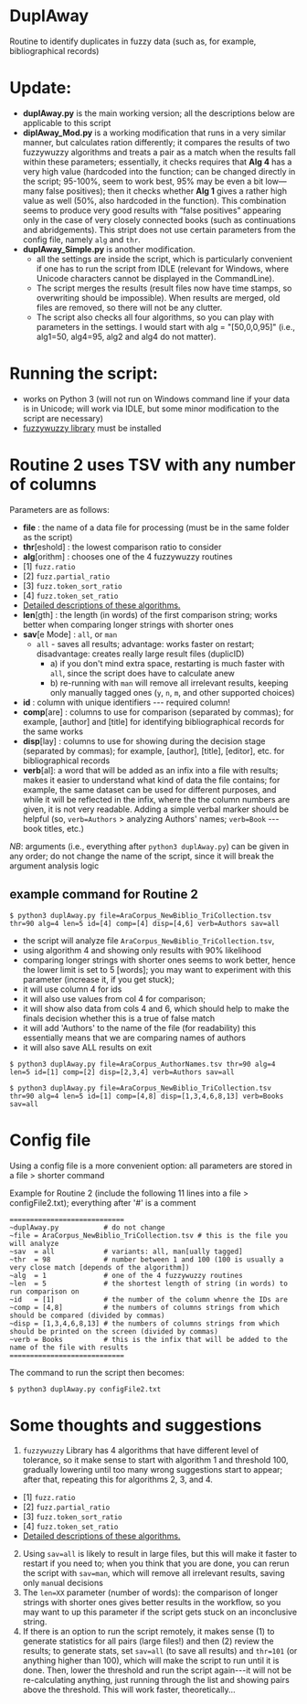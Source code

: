# DuplAway
Routine to identify duplicates in fuzzy data (such as, for example, bibliographical records)

# Update:
 - **duplAway.py** is the main working version; all the descriptions below are applicable to this script
 - **diplAway_Mod.py** is a working modification that runs in a very similar manner, but calculates ration differently; it compares the results of two fuzzywuzzy algorithms and treats a pair as a match when the results fall within these parameters; essentially, it checks requires that **Alg 4** has a very high value (hardcoded into the function; can be changed directly in the script; 95-100%, seem to work best, 95% may be even a bit low—many false positives); then it checks whether **Alg 1** gives a rather high value as well (50%, also hardcoded in the function). This combination seems to produce very good results with “false positives” appearing only in the case of very closely connected books (such as continuations and abridgements). This stript does not use certain parameters from the config file, namely `alg` and `thr`.
 - **duplAway_Simple.py** is another modification.
 	* all the settings are inside the script, which is particularly convenient if one has to run the script from IDLE (relevant for Windows, where Unicode characters cannot be displayed in the CommandLine).
 	* The script merges the results (result files now have time stamps, so overwriting should be impossible). When results are merged, old files are removed, so there will not be any clutter.
 	* The script also checks all four algorithms, so you can play with parameters in the settings. I would start with alg = "[50,0,0,95]" (i.e., alg1=50, alg4=95, alg2 and alg4 do not matter).

# Running the script:
   - works on Python 3 (will not run on Windows command line if your data is in Unicode; will work via IDLE, but some minor modification to the script are necessary)
   - [fuzzywuzzy library](http://chairnerd.seatgeek.com/fuzzywuzzy-fuzzy-string-matching-in-python/) must be installed

# Routine 2 uses TSV with any number of columns

Parameters are as follows:

 - **file** : the name of a data file for processing (must be in the same folder as the script)
 - **thr**[eshold] : the lowest comparison ratio to consider
 - **alg**[orithm] : chooses one of the 4 fuzzywuzzy routines
  - [1] `fuzz.ratio`
  - [2] `fuzz.partial_ratio`
  - [3] `fuzz.token_sort_ratio`
  - [4] `fuzz.token_set_ratio`
  - [Detailed descriptions of these algorithms.](http://chairnerd.seatgeek.com/fuzzywuzzy-fuzzy-string-matching-in-python/)
 - **len**[gth]    : the length (in words) of the first comparison string; works better when comparing longer strings with shorter ones
 - **sav**[e Mode] : `all`, or `man`
   - `all` - saves all results; advantage: works faster on restart; disadvantage: creates really large result files (duplicID)
     - a) if you don't mind extra space, restarting is much faster with `all`, since the script does have to calculate anew
     - b) re-running with `man` will remove all irrelevant results, keeping only manually tagged ones (`y`, `n`, `m`, and other supported choices)
 - **id** : column with unique identifiers --- required column!
 - **comp**[are] : columns to use for comparison (separated by commas); for example, [author] and [title] for identifying bibliographical records for the same works
 - **disp**[lay] : columns to use for showing during the decision stage (separated by commas); for example, [author], [title], [editor], etc. for bibliographical records
 - **verb**[al]: a word that will be added as an infix into a file with results; makes it easier to understand what kind of data the file contains; for example, the same dataset can be used for different purposes, and while it will be reflected in the infix, where the the column numbers are given, it is not very readable. Adding a simple verbal marker should be helpful (so, `verb=Authors` > analyzing Authors' names; `verb=Book` --- book titles, etc.)

*NB*: arguments (i.e., everything after `python3 duplAway.py`) can be given in any order; do not change the name of the script, since it will break the argument analysis logic

## example command for Routine 2
```
$ python3 duplAway.py file=AraCorpus_NewBiblio_TriCollection.tsv thr=90 alg=4 len=5 id=[4] comp=[4] disp=[4,6] verb=Authors sav=all
```

- the script will analyze file `AraCorpus_NewBiblio_TriCollection.tsv`,
- using algorithm 4 and showing only results with 90% likelihood
- comparing longer strings with shorter ones seems to work better, hence the lower limit is set to 5 [words]; you may want to experiment with this parameter (increase it, if you get stuck);
- it will use column 4 for ids
- it will also use values from col 4 for comparison;
- it will show also data from cols 4 and 6, which should help to make the finals decision whether this is a true of false match
- it will add 'Authors' to the name of the file (for readability) this essentially means that we are comparing names of authors
- it will also save ALL results on exit

```
$ python3 duplAway.py file=AraCorpus_AuthorNames.tsv thr=90 alg=4 len=5 id=[1] comp=[2] disp=[2,3,4] verb=Authors sav=all
```

```
$ python3 duplAway.py file=AraCorpus_NewBiblio_TriCollection.tsv thr=90 alg=4 len=5 id=[1] comp=[4,8] disp=[1,3,4,6,8,13] verb=Books sav=all
```

# Config file
Using a config file is a more convenient option: all parameters are stored in a file > shorter command

Example for Routine 2 (include the following 11 lines into a file > configFile2.txt); everything after '#' is a comment

```
============================
~duplAway.py           # do not change
~file = AraCorpus_NewBiblio_TriCollection.tsv # this is the file you will analyze
~sav  = all            # variants: all, man[ually tagged]
~thr  = 98             # number between 1 and 100 (100 is usually a very close match [depends of the algorithm])
~alg  = 1              # one of the 4 fuzzywuzzy routines 
~len  = 5              # the shortest length of string (in words) to run comparison on
~id   = [1]            # the number of the column whenre the IDs are
~comp = [4,8]          # the numbers of columns strings from which should be compared (divided by commas)
~disp = [1,3,4,6,8,13] # the numbers of columns strings from which should be printed on the screen (divided by commas)
~verb = Books          # this is the infix that will be added to the name of the file with results  
============================
```

The command to run the script then becomes:

```
$ python3 duplAway.py configFile2.txt
```

# Some thoughts and suggestions
 1. `fuzzywuzzy` Library has 4 algorithms that have different level of tolerance, so it make sense to start with algorithm 1 and threshold 100, gradually lowering until too many wrong suggestions start to appear; after that, repeating this for algorithms 2, 3, and 4.
   - [1] `fuzz.ratio`
   - [2] `fuzz.partial_ratio`
   - [3] `fuzz.token_sort_ratio`
   - [4] `fuzz.token_set_ratio`
   - [Detailed descriptions of these algorithms.](http://chairnerd.seatgeek.com/fuzzywuzzy-fuzzy-string-matching-in-python/)
 2. Using `sav=all` is likely to result in large files, but this will make it faster to restart if you need to; when you think that you are done, you can rerun the script with `sav=man`, which will remove all irrelevant results, saving only `man`ual decisions
 3. The `len=XX` parameter (number of words): the comparison of longer strings with shorter ones gives better results in the workflow, so you may want to up this parameter if the script gets stuck on an inconclusive string.
 4. If there is an option to run the script remotely, it makes sense (1) to generate statistics for all pairs (large files!) and then (2) review the results; to generate stats, set `sav=all` (to save all results) and `thr=101` (or anything higher than 100), which will make the script to run until it is done. Then, lower the threshold and run the script again---it will not be re-calculating anything, just running through the list and showing pairs above the threshold. This will work faster, theoretically...

